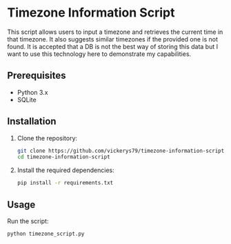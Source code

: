 # Timezone Information Script

This script allows users to input a timezone and retrieves the current time in that timezone. It also suggests similar timezones if the provided one is not found. It is accepted that a DB is not the best way of storing this data but I want to use this technology here to demonstrate my capabilities.

## Prerequisites

- Python 3.x
- SQLite

## Installation

1. Clone the repository:

    ```bash
    git clone https://github.com/vickerys79/timezone-information-script.git
    cd timezone-information-script
    ```

2. Install the required dependencies:

    ```bash
    pip install -r requirements.txt
    ```

## Usage

Run the script:

```bash
python timezone_script.py
